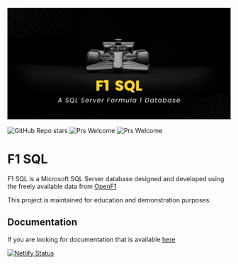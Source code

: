 ![](images/git-banner.png)

![GitHub Repo stars](https://img.shields.io/github/stars/f1-sql)
![Prs Welcome](https://badgen.net/badge/PRs/Welcome/orange)
![Prs Welcome](https://badgen.net/badge/license/MIT/orange)


# F1 SQL
F1 SQL is a Microsoft SQL Server database designed and developed using the freely available data from [OpenF1](https://openf1.org/) 

This project is maintained for education and demonstration purposes.

## Documentation

If you are looking for documentation that is available [here](https://f1sql.com/)

[![Netlify Status](https://api.netlify.com/api/v1/badges/baea1dcb-5555-4d70-8ee3-05d05b9f6772/deploy-status)](https://app.netlify.com/sites/symphonious-puffpuff-f9709a/deploys)